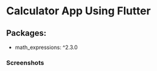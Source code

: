 # Calculator App Using Flutter

## Packages:

<ul>
<li> math_expressions: ^2.3.0</li>
</ul>

### Screenshots
